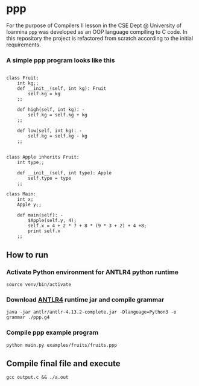 # ppp



For the purpose of Compilers II lesson in the CSE Dept @ University of Ioannina `ppp` was developed as an OOP language compiling to C code. In this repository the project is refactored from scratch according to the initial requirements.



### A simple ppp program looks like this 

```

class Fruit:
    int kg;;
    def __init__(self, int kg): Fruit
        self.kg = kg
    ;;

    def high(self, int kg): -
        self.kg = self.kg + kg
    ;;

    def low(self, int kg): -
        self.kg = self.kg - kg
    ;;


class Apple inherits Fruit:
    int type;;

    def __init__(self, int type): Apple
        self.type = type
    ;;

class Main:
    int x;
    Apple y;;

    def main(self): -
        $Apple(self.y, 4);
        self.x = 4 + 2 * 7 + 8 * (9 * 3 + 2) + 4 +8;
        print self.x
    ;;

```



## How to run

### Activate Python environment for ANTLR4 python runtime

`source venv/bin/activate`



### Download [ANTLR4](https://www.antlr.org/download.html) runtime jar and compile grammar

`java -jar antlr/antlr-4.13.2-complete.jar -Dlanguage=Python3 -o grammar ./ppp.g4`



### Compile ppp example program

`python main.py examples/fruits/fruits.ppp`



## Compile final file and execute

`gcc output.c && ./a.out`

